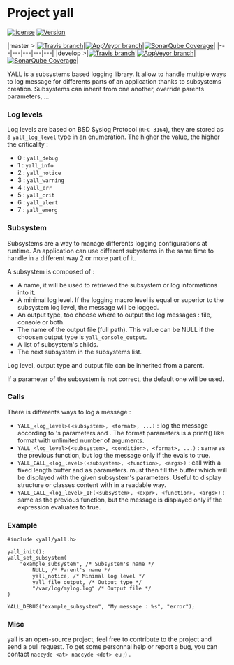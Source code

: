 # Project yall

[![license](https://img.shields.io/badge/license-MIT-blue.svg)](COPYING)
[![Version](https://img.shields.io/github/release/Naccyde/yall.svg?label=version&colorB=ff0000)](https://github.com/Naccyde/yall/releases/latest)

|master >|[![Travis branch](https://img.shields.io/travis/Naccyde/yall/master.svg?label=linux)]()|[![AppVeyor branch](https://img.shields.io/appveyor/ci/Naccyde/yall/master.svg?label=windows)]()|[![SonarQube Coverage](https://img.shields.io/sonar/http/sonarqube.com/yall/coverage.svg)]()|
|---|---|---|---|---|
|develop >|[![Travis branch](https://img.shields.io/travis/Naccyde/yall/develop.svg?label=linux)]()|[![AppVeyor branch](https://img.shields.io/appveyor/ci/Naccyde/yall/develop.svg?label=windows)]()|[![SonarQube Coverage](https://img.shields.io/sonar/http/sonarqube.com/yall:develop/coverage.svg)]()|

YALL is a subsystems based logging library. It allow to handle multiple ways to log message for differents parts of an application thanks to subsystems creation. Subsystems can inherit from one another, override parents parameters, ...

### Log levels

Log levels are based on BSD Syslog Protocol (`RFC 3164`), they are stored as a `yall_log_level` type in an enumeration. The higher the value, the higher the criticality :
* 0 : `yall_debug`
* 1 : `yall_info`
* 2 : `yall_notice`
* 3 : `yall_warning`
* 4 : `yall_err`
* 5 : `yall_crit`
* 6 : `yall_alert`
* 7 : `yall_emerg`

### Subsystem

Subsystems are a way to manage differents logging configurations at runtime. An application can use different subystems in the same time to handle in a different way 2 or more part of it.

A subsystem is composed of :
* A name, it will be used to retrieved the subsystem or log informations into it.
* A minimal log level. If the logging macro level is equal or superior to the subsystem log level, the message will be logged.
* An output type, too choose where to output the log messages : file, console or both.
* The name of the output file (full path). This value can be NULL if the choosen output type is `yall_console_output`.
* A list of subsystem's childs.
* The next subsystem in the subsystems list.

Log level, output type and output file can be inherited from a parent.

If a parameter of the subsystem is not correct, the default one will be used.

### Calls

There is differents ways to log a message :
* `YALL_<log_level>(<subsystem>, <format>, ...)` : log the message according to <subsystem>'s parameters and <format>. The format parameters is a printf() like format with unlimited number of arguments.
* `YALL_<log_level>(<subsystem>, <condition>, <format>, ...)` : same as the previous function, but log the message only if the <condition> evals to true.
* `YALL_CALL_<log_level>(<subsystem>, <function>, <args>)` : call <function> with a fixed length buffer and <args> as parameters. <function> must then fill the buffer which will be displayed with the given subsystem's parameters. Useful to display structure or classes content with in a readable way.
* `YALL_CALL_<log_level>_IF(<subsystem>, <expr>, <function>, <args>)` : same as the previous function, but the message is displayed only if the expression evaluates to true.

### Example

```
#include <yall/yall.h>

yall_init();
yall_set_subsystem(
    "example_subsystem", /* Subsystem's name */
		NULL, /* Parent's name */
		yall_notice, /* Minimal log level */
		yall_file_output, /* Output type */
		"/var/log/mylog.log" /* Output file */
)

YALL_DEBUG("example_subsystem", "My message : %s", "error");
```

### Misc

yall is an open-source project, feel free to contribute to the project and send a pull request. To get some personnal help or report a bug, you can contact `naccyde <at> naccyde <dot> eu` ;) .
